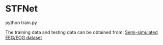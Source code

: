 # STFNet

python train.py

The training data and testing data can be obtained from: [Semi-simulated EEG/EOG dataset](https://data.mendeley.com/datasets/wb6yvr725d/1)

